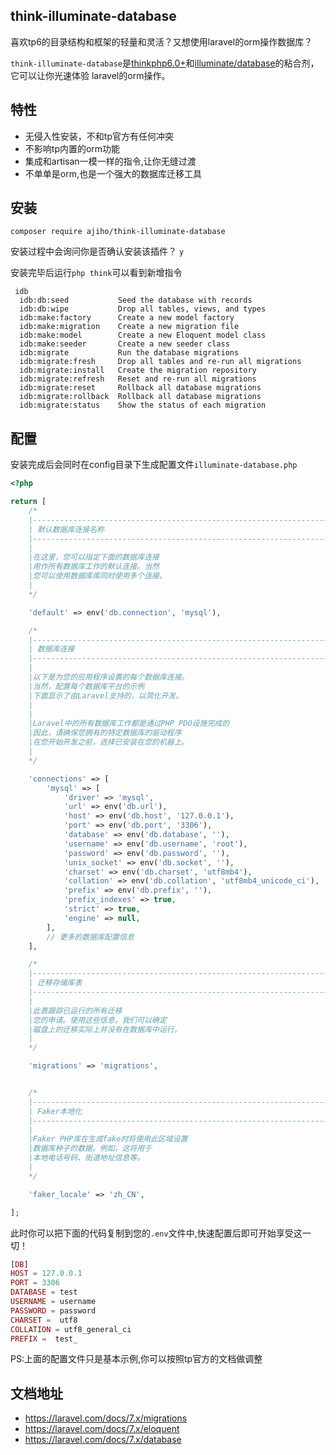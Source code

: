 ## think-illuminate-database

喜欢tp6的目录结构和框架的轻量和灵活？又想使用laravel的orm操作数据库？

`think-illuminate-database`是[thinkphp6.0+](https://github.com/top-think/framework)和[illuminate/database](https://github.com/illuminate/database)的粘合剂，它可以让你光速体验
laravel的orm操作。

## 特性

- 无侵入性安装，不和tp官方有任何冲突
- 不影响tp内置的orm功能
- 集成和artisan一模一样的指令,让你无缝过渡
- 不单单是orm,也是一个强大的数据库迁移工具


## 安装


```
composer require ajiho/think-illuminate-database
```

安装过程中会询问你是否确认安装该插件？ `y`


安装完毕后运行`php think`可以看到新增指令

~~~
 idb
  idb:db:seed           Seed the database with records
  idb:db:wipe           Drop all tables, views, and types
  idb:make:factory      Create a new model factory
  idb:make:migration    Create a new migration file
  idb:make:model        Create a new Eloquent model class
  idb:make:seeder       Create a new seeder class
  idb:migrate           Run the database migrations
  idb:migrate:fresh     Drop all tables and re-run all migrations
  idb:migrate:install   Create the migration repository
  idb:migrate:refresh   Reset and re-run all migrations
  idb:migrate:reset     Rollback all database migrations
  idb:migrate:rollback  Rollback all database migrations
  idb:migrate:status    Show the status of each migration
~~~

## 配置

安装完成后会同时在config目录下生成配置文件`illuminate-database.php`

```php
<?php

return [
    /*
    |--------------------------------------------------------------------------
    | 默认数据库连接名称
    |--------------------------------------------------------------------------
    |
    |在这里，您可以指定下面的数据库连接
    |用作所有数据库工作的默认连接。当然
    |您可以使用数据库库同时使用多个连接。
    |
    */

    'default' => env('db.connection', 'mysql'),

    /*
    |--------------------------------------------------------------------------
    | 数据库连接
    |--------------------------------------------------------------------------
    |
    |以下是为您的应用程序设置的每个数据库连接。
    |当然，配置每个数据库平台的示例
    |下面显示了由Laravel支持的，以简化开发。
    |
    |
    |Laravel中的所有数据库工作都是通过PHP PDO设施完成的
    |因此，请确保您拥有的特定数据库的驱动程序
    |在您开始开发之前，选择已安装在您的机器上。
    |
    */

    'connections' => [
        'mysql' => [
            'driver' => 'mysql',
            'url' => env('db.url'),
            'host' => env('db.host', '127.0.0.1'),
            'port' => env('db.port', '3306'),
            'database' => env('db.database', ''),
            'username' => env('db.username', 'root'),
            'password' => env('db.password', ''),
            'unix_socket' => env('db.socket', ''),
            'charset' => env('db.charset', 'utf8mb4'),
            'collation' => env('db.collation', 'utf8mb4_unicode_ci'),
            'prefix' => env('db.prefix', ''),
            'prefix_indexes' => true,
            'strict' => true,
            'engine' => null,
        ],
        // 更多的数据库配置信息
    ],

    /*
    |--------------------------------------------------------------------------
    | 迁移存储库表
    |--------------------------------------------------------------------------
    |
    |此表跟踪已运行的所有迁移
    |您的申请。使用这些信息，我们可以确定
    |磁盘上的迁移实际上并没有在数据库中运行。
    |
    */

    'migrations' => 'migrations',


    /*
    |--------------------------------------------------------------------------
    | Faker本地化
    |--------------------------------------------------------------------------
    |
    |Faker PHP库在生成fake时将使用此区域设置
    |数据库种子的数据。例如，这将用于
    |本地电话号码、街道地址信息等。
    |
    */

    'faker_locale' => 'zh_CN',

];

```

此时你可以把下面的代码复制到您的`.env`文件中,快速配置后即可开始享受这一切！

```php
[DB]
HOST = 127.0.0.1
PORT = 3306
DATABASE = test
USERNAME = username
PASSWORD = password
CHARSET =  utf8
COLLATION = utf8_general_ci
PREFIX =  test_
```

PS:上面的配置文件只是基本示例,你可以按照tp官方的文档做调整


## 文档地址

- https://laravel.com/docs/7.x/migrations
- https://laravel.com/docs/7.x/eloquent
- https://laravel.com/docs/7.x/database


